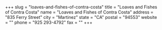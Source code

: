 +++
slug = "loaves-and-fishes-of-contra-costa"
title = "Loaves and Fishes of Contra Costa"
name = "Loaves and Fishes of Contra Costa"
address = "835 Ferry Street"
city = "Martinez"
state = "CA"
postal = "94553"
website = ""
phone = "925 293-4792"
fax = ""
+++
